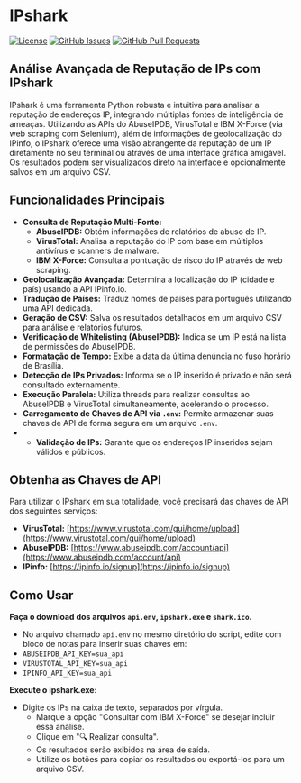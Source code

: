 # IPshark

[![License](https://img.shields.io/badge/license-MIT-blue.svg)](LICENSE)
[![GitHub Issues](https://img.shields.io/github/issues/alexsilva-sh/IP-Shark)](https://github.com/alexsilva-sh/IP-Shark/issues)
[![GitHub Pull Requests](https://img.shields.io/github/issues-pr/alexsilva-sh/IP-Shark)](https://github.com/alexsilva-sh/IP-Shark/pulls)

## Análise Avançada de Reputação de IPs com IPshark

IPshark é uma ferramenta Python robusta e intuitiva para analisar a reputação de endereços IP, integrando múltiplas fontes de inteligência de ameaças. Utilizando as APIs do AbuseIPDB, VirusTotal e IBM X-Force (via web scraping com Selenium), além de informações de geolocalização do IPinfo, o IPshark oferece uma visão abrangente da reputação de um IP diretamente no seu terminal ou através de uma interface gráfica amigável. Os resultados podem ser visualizados direto na interface e opcionalmente salvos em um arquivo CSV.

## Funcionalidades Principais

* **Consulta de Reputação Multi-Fonte:**
    * **AbuseIPDB:** Obtém informações de relatórios de abuso de IP.
    * **VirusTotal:** Analisa a reputação do IP com base em múltiplos antivírus e scanners de malware.
    * **IBM X-Force:** Consulta a pontuação de risco do IP através de web scraping.
* **Geolocalização Avançada:** Determina a localização do IP (cidade e país) usando a API IPinfo.io.
* **Tradução de Países:** Traduz nomes de países para português utilizando uma API dedicada.
* **Geração de CSV:** Salva os resultados detalhados em um arquivo CSV para análise e relatórios futuros.
* **Verificação de Whitelisting (AbuseIPDB):** Indica se um IP está na lista de permissões do AbuseIPDB.
* **Formatação de Tempo:** Exibe a data da última denúncia no fuso horário de Brasília.
* **Detecção de IPs Privados:** Informa se o IP inserido é privado e não será consultado externamente.
* **Execução Paralela:** Utiliza threads para realizar consultas ao AbuseIPDB e VirusTotal simultaneamente, acelerando o processo.
* **Carregamento de Chaves de API via `.env`:** Permite armazenar suas chaves de API de forma segura em um arquivo `.env`.
* * **Validação de IPs:** Garante que os endereços IP inseridos sejam válidos e públicos.

## Obtenha as Chaves de API

Para utilizar o IPshark em sua totalidade, você precisará das chaves de API dos seguintes serviços:

* **VirusTotal:** [https://www.virustotal.com/gui/home/upload](https://www.virustotal.com/gui/home/upload)
* **AbuseIPDB:** [https://www.abuseipdb.com/account/api](https://www.abuseipdb.com/account/api)
* **IPinfo:** [https://ipinfo.io/signup](https://ipinfo.io/signup)

## Como Usar

**Faça o download dos arquivos `api.env`, `ipshark.exe` e `shark.ico`.**
* No arquivo chamado `api.env` no mesmo diretório do script, edite com bloco de notas para inserir suas chaves em:
* `ABUSEIPDB_API_KEY=sua_api`
* `VIRUSTOTAL_API_KEY=sua_api`
* `IPINFO_API_KEY=sua_api`

**Execute o ipshark.exe:**
  - Digite os IPs na caixa de texto, separados por vírgula.
    - Marque a opção "Consultar com IBM X-Force" se desejar incluir essa análise.
    - Clique em "🔍 Realizar consulta".
    - Os resultados serão exibidos na área de saída.
    - Utilize os botões para copiar os resultados ou exportá-los para um arquivo CSV.
